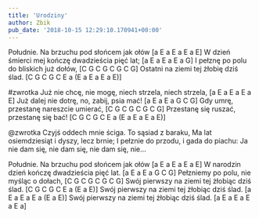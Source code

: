 ```yaml
---
title: 'Urodziny'
author: Zbik
pub_date: '2018-10-15 12:29:10.170941+00:00'
---
```


Południe. Na brzuchu pod słońcem jak ołów [a E a E a E a E]
W dzień śmierci mej kończę dwadzieścia pięć lat; [a E a E a E a G]
I pełznę po polu do bliskich już dołów, [C G C G C G C G]
Ostatni na ziemi tej żłobię dziś ślad. [C G C G C E a (E a E a E a E)]

#zwrotka
Już nie chcę, nie mogę, niech strzela, niech strzela, [a E a E a E a E]
Już dalej nie dotrę, no, zabij, psia mać! [a E a E a G C G]
Gdy umrę, przestanę nareszcie umierać, [C G C G C G C G]
Przestanę się ruszać, przestanę się bać! [C G C G C E a (E a E a E a E)]

@zwrotka
Czyjś oddech mnie ściga. To sąsiad z baraku,
Ma lat osiemdziesiąt i dyszy, lecz brnie;
I pełznie do przodu, i gada do piachu:
Ja nie dam się, nie dam się, nie dam się, nie…

Południe. Na brzuchu pod słońcem jak ołów [a E a E a E a E]
W narodzin dzień kończę dwadzieścia pięć lat. [a E a E a G C G]
Pełzniemy po polu, nie myśląc o dołach, [C G C G C G C G]
Swój pierwszy na ziemi tej żłobiąc dziś ślad. [C G C G C E a (E a E)]
Swój pierwszy na ziemi tej żłobiąc dziś ślad. [a E a E a E a (E a E)]
Swój pierwszy na ziemi tej żłobiąc dziś ślad. [a E a E a E a E a]